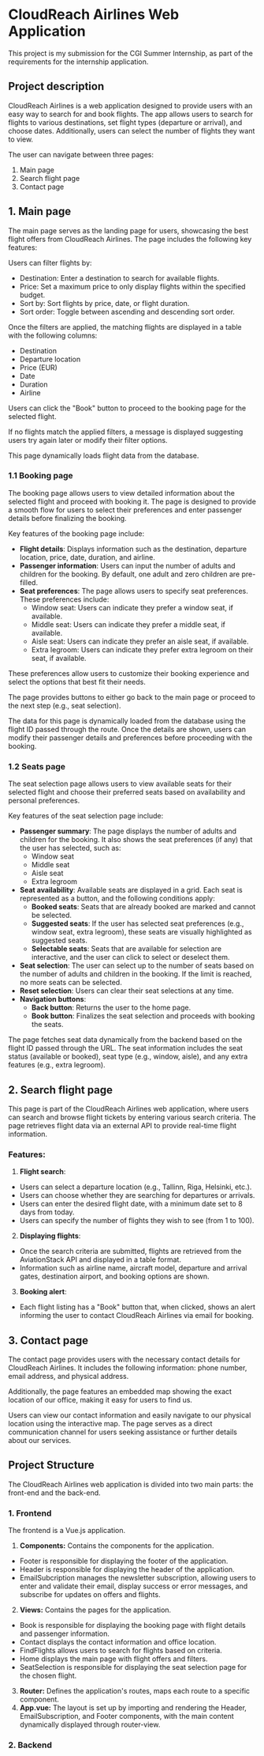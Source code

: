 # CloudReach Airlines Web Application

This project is my submission for the CGI Summer Internship, as part of the requirements for the internship application.

## Project description
CloudReach Airlines is a web application designed to provide users with an easy way to search for and book flights. The app allows users to search for flights to various destinations, set flight types (departure or arrival), and choose dates. Additionally, users can select the number of flights they want to view.

The user can navigate between three pages:
1. Main page
2. Search flight page
3. Contact page

## 1. Main page
The main page serves as the landing page for users, showcasing the best flight offers from CloudReach Airlines. The page includes the following key features:

Users can filter flights by:
- Destination: Enter a destination to search for available flights.
- Price: Set a maximum price to only display flights within the specified budget.
- Sort by: Sort flights by price, date, or flight duration.
- Sort order: Toggle between ascending and descending sort order.

Once the filters are applied, the matching flights are displayed in a table with the following columns:
- Destination
- Departure location
- Price (EUR)
- Date
- Duration
- Airline

Users can click the "Book" button to proceed to the booking page for the selected flight.

If no flights match the applied filters, a message is displayed suggesting users try again later or modify their filter options.

This page dynamically loads flight data from the database.

### 1.1 Booking page
The booking page allows users to view detailed information about the selected flight and proceed with booking it. The page is designed to provide a smooth flow for users to select their preferences and enter passenger details before finalizing the booking.

Key features of the booking page include:
- **Flight details**: Displays information such as the destination, departure location, price, date, duration, and airline.
- **Passenger information**: Users can input the number of adults and children for the booking. By default, one adult and zero children are pre-filled.
- **Seat preferences**: The page allows users to specify seat preferences. These preferences include:
  - Window seat: Users can indicate they prefer a window seat, if available.
  - Middle seat: Users can indicate they prefer a middle seat, if available.
  - Aisle seat: Users can indicate they prefer an aisle seat, if available.
  - Extra legroom: Users can indicate they prefer extra legroom on their seat, if available.

These preferences allow users to customize their booking experience and select the options that best fit their needs.

The page provides buttons to either go back to the main page or proceed to the next step (e.g., seat selection).

The data for this page is dynamically loaded from the database using the flight ID passed through the route. Once the details are shown, users can modify their passenger details and preferences before proceeding with the booking.

### 1.2 Seats page
The seat selection page allows users to view available seats for their selected flight and choose their preferred seats based on availability and personal preferences.

Key features of the seat selection page include:

- **Passenger summary**: The page displays the number of adults and children for the booking. It also shows the seat preferences (if any) that the user has selected, such as:
  - Window seat
  - Middle seat
  - Aisle seat
  - Extra legroom
- **Seat availability**: Available seats are displayed in a grid. Each seat is represented as a button, and the following conditions apply:
  - **Booked seats**: Seats that are already booked are marked and cannot be selected.
  - **Suggested seats**: If the user has selected seat preferences (e.g., window seat, extra legroom), these seats are visually highlighted as suggested seats.
  - **Selectable seats**: Seats that are available for selection are interactive, and the user can click to select or deselect them.
- **Seat selection**: The user can select up to the number of seats based on the number of adults and children in the booking. If the limit is reached, no more seats can be selected.
- **Reset selection**: Users can clear their seat selections at any time.
- **Navigation buttons**:
  - **Back button**: Returns the user to the home page.
  - **Book button**: Finalizes the seat selection and proceeds with booking the seats.

The page fetches seat data dynamically from the backend based on the flight ID passed through the URL. The seat information includes the seat status (available or booked), seat type (e.g., window, aisle), and any extra features (e.g., extra legroom).

## 2. Search flight page
This page is part of the CloudReach Airlines web application, where users can search and browse flight tickets by entering various search criteria. The page retrieves flight data via an external API to provide real-time flight information.

### Features:
1. **Flight search**:
  - Users can select a departure location (e.g., Tallinn, Riga, Helsinki, etc.).
  - Users can choose whether they are searching for departures or arrivals.
  - Users can enter the desired flight date, with a minimum date set to 8 days from today.
  - Users can specify the number of flights they wish to see (from 1 to 100).
  
2. **Displaying flights**:
  - Once the search criteria are submitted, flights are retrieved from the AviationStack API and displayed in a table format.
  - Information such as airline name, aircraft model, departure and arrival gates, destination airport, and booking options are shown.
  
3. **Booking alert**:
  - Each flight listing has a "Book" button that, when clicked, shows an alert informing the user to contact CloudReach Airlines via email for booking.

## 3. Contact page
The contact page provides users with the necessary contact details for CloudReach Airlines. It includes the following information: phone number, email address, and physical address.

Additionally, the page features an embedded map showing the exact location of our office, making it easy for users to find us.

Users can view our contact information and easily navigate to our physical location using the interactive map. The page serves as a direct communication channel for users seeking assistance or further details about our services.

## Project Structure
The CloudReach Airlines web application is divided into two main parts: the front-end and the back-end.
### 1. Frontend
The frontend is a Vue.js application.
1. **Components:**
Contains the components for the application.
* Footer is responsible for displaying the footer of the application.
* Header is responsible for displaying the header of the application.
* EmailSubcription manages the newsletter subscription, allowing users to enter and validate their email, display success or error messages, and subscribe for updates on offers and flights.

2. **Views:**
Contains the pages for the application.
* Book is responsible for displaying the booking page with flight details and passenger information.
* Contact displays the contact information and office location.
* FindFlights allows users to search for flights based on criteria.
* Home displays the main page with flight offers and filters.
* SeatSelection is responsible for displaying the seat selection page for the chosen flight.

3. **Router:**
Defines the application's routes, maps each route to a specific component.
4. **App.vue:**
The layout is set up by importing and rendering the Header, EmailSubscription, and Footer components, with the main content dynamically displayed through router-view.

### 2. Backend


